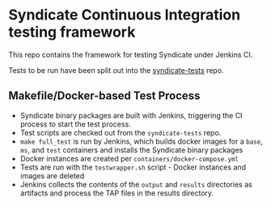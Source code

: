 # Syndicate Continuous Integration testing framework

This repo contains the framework for testing Syndicate under Jenkins CI.

Tests to be run have been split out into the
[syndicate-tests](https://github.com/syndicate-storage/syndicate-tests/) repo.

## Makefile/Docker-based Test Process

 - Syndicate binary packages are built with Jenkins, triggering the CI process
   to start the test process.
 - Test scripts are checked out from the `syndicate-tests` repo.
 - `make full_test` is run by Jenkins, which builds docker images for a `base`,
   `ms`, and `test` containers and installs the Syndicate binary packages
 - Docker instances are created per `containers/docker-compose.yml`
 - Tests are run with the `testwrapper.sh` script - Docker instances and images
   are deleted
 - Jenkins collects the contents of the `output` and `results` directories as
   artifacts and process the TAP files in the results directory.

